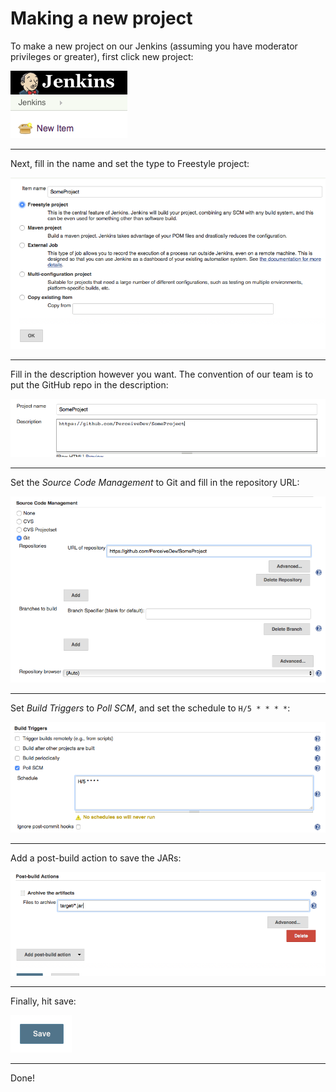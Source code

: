 # Making a new project
To make a new project on our Jenkins (assuming you have moderator privileges or greater), first click new project:

![Step 1](https://github.com/PerceiveDev/PerceiveResources/raw/master/jenkins/new-project/step1.png)

<hr/>

Next, fill in the name and set the type to Freestyle project:

![Step 2](https://github.com/PerceiveDev/PerceiveResources/raw/master/jenkins/new-project/step2.png)

<hr/>

Fill in the description however you want. The convention of our team is to put the GitHub repo in the description:

![Step 3](https://github.com/PerceiveDev/PerceiveResources/raw/master/jenkins/new-project/step3.png)

<hr/>

Set the *Source Code Management* to Git and fill in the repository URL:

![Step 4](https://github.com/PerceiveDev/PerceiveResources/raw/master/jenkins/new-project/step4.png)

<hr/>

Set *Build Triggers* to *Poll SCM*, and set the schedule to `H/5 * * * *`:

![Step 5](https://github.com/PerceiveDev/PerceiveResources/raw/master/jenkins/new-project/step5.png)

<hr/>

Add a post-build action to save the JARs:

![Step 6](https://github.com/PerceiveDev/PerceiveResources/raw/master/jenkins/new-project/step6.png)

<hr/>

Finally, hit save:

![Step 7](https://github.com/PerceiveDev/PerceiveResources/raw/master/jenkins/new-project/step7.png)

<hr/>

Done!
